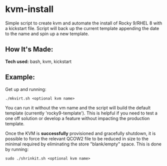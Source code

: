 # kvm-install
Simple script to create kvm and automate the install of Rocky 9/RHEL 8 with a kickstart file.
Script will back up the current template appending the date to the name and spin up a new template.

## How It's Made:
**Tech used:** bash, kvm, kickstart

## Example:

Get up and running:
```
./mkvirt.sh <optional kvm name>
```

You can run it without the vm name and the script will build the default template (currently 'rocky9-template'). 
This is helpful if you need to test a one off solution or develop a feature without impacting the production template.

Once the KVM is **successfully** provisioned and gracefully shutdown, it is possible to force the relevant QCOW2 file to be reduced in size to the minimal required by eliminating the store "blank/empty" space.  This is done by running:
```
sudo ./shrinkit.sh <optional kvm name>
```
